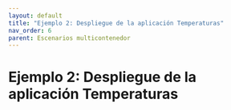 ```yaml
---
layout: default
title: "Ejemplo 2: Despliegue de la aplicación Temperaturas"
nav_order: 6
parent: Escenarios multicontenedor
---
```


# Ejemplo 2: Despliegue de la aplicación Temperaturas